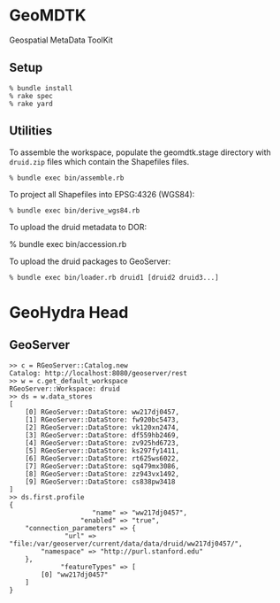 GeoMDTK
=======

Geospatial MetaData ToolKit

Setup
-----

    % bundle install
    % rake spec
    % rake yard

Utilities
---------

To assemble the workspace, populate the geomdtk.stage directory with `druid.zip` files which contain the
Shapefiles files.

    % bundle exec bin/assemble.rb

To project all Shapefiles into EPSG:4326 (WGS84):

    % bundle exec bin/derive_wgs84.rb

To upload the druid metadata to DOR:

   % bundle exec bin/accession.rb

To upload the druid packages to GeoServer:

    % bundle exec bin/loader.rb druid1 [druid2 druid3...]
    
GeoHydra Head
=============

GeoServer
---------

    >> c = RGeoServer::Catalog.new
    Catalog: http://localhost:8080/geoserver/rest
    >> w = c.get_default_workspace
    RGeoServer::Workspace: druid
    >> ds = w.data_stores
    [
        [0] RGeoServer::DataStore: ww217dj0457,
        [1] RGeoServer::DataStore: fw920bc5473,
        [2] RGeoServer::DataStore: vk120xn2474,
        [3] RGeoServer::DataStore: df559hb2469,
        [4] RGeoServer::DataStore: zv925hd6723,
        [5] RGeoServer::DataStore: ks297fy1411,
        [6] RGeoServer::DataStore: rt625ws6022,
        [7] RGeoServer::DataStore: sq479mx3086,
        [8] RGeoServer::DataStore: zz943vx1492,
        [9] RGeoServer::DataStore: cs838pw3418
    ]
    >> ds.first.profile
    {
                         "name" => "ww217dj0457",
                      "enabled" => "true",
        "connection_parameters" => {
                  "url" => "file:/var/geoserver/current/data/data/druid/ww217dj0457/",
            "namespace" => "http://purl.stanford.edu"
        },
                 "featureTypes" => [
            [0] "ww217dj0457"
        ]
    }


